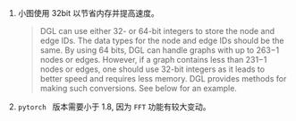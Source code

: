 1. 小图使用 32bit 以节省内存并提高速度。
    > DGL can use either 32- or 64-bit integers to store the node and edge IDs. The data types for the node and edge IDs should be the same. By using 64 bits, DGL can handle graphs with up to 263−1 nodes or edges. However, if a graph contains less than 231−1 nodes or edges, one should use 32-bit integers as it leads to better speed and requires less memory. DGL provides methods for making such conversions. See below for an example.

2. `pytorch ` 版本需要小于 1.8, 因为 `FFT` 功能有较大变动。